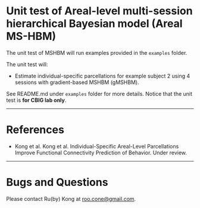 # Unit test of Areal-level multi-session hierarchical Bayesian model (Areal MS-HBM)

The unit test of MSHBM will run examples provided in the `examples` folder.

The unit test will:

+ Estimate individual-specific parcellations for example subject 2 using 4 sessions with gradient-based MSHBM (gMSHBM).  
   
See README.md under `examples` folder for more details. Notice that the unit test is **for CBIG lab only**. 

----

References
==========
+ Kong et al. Kong et al. Individual-Specific Areal-Level Parcellations Improve Functional Connectivity Prediction of Behavior. Under review.

----

Bugs and Questions
====
Please contact Ru(by) Kong at roo.cone@gmail.com.
